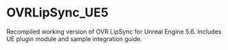 # OVRLipSync_UE5
Recompiled working version of OVR LipSync for Unreal Engine 5.6. Includes UE plugin module and sample integration guide.
